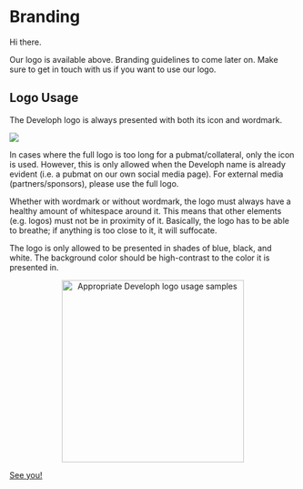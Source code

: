 # Branding
Hi there.

Our logo is available above.
Branding guidelines to come later on. Make sure to get in touch with us if you want to use our logo.

## Logo Usage


The Developh logo is always presented with both its icon and wordmark. 

<img src="https://i.imgur.com/fFaTH8f.png">

In cases where the full logo is too long for a pubmat/collateral, only the icon is used. However, this is only allowed when the Developh name is already evident (i.e. a pubmat on our own social media page). For external media (partners/sponsors), please use the full logo. 

Whether with wordmark or without wordmark, the logo must always have a healthy amount of whitespace around it. This means that other elements (e.g. logos) must not be in proximity of it. Basically, the logo has to be able to breathe; if anything is too close to it, it will suffocate.

The logo is only allowed to be presented in shades of blue, black, and white. The background color should be high-contrast to the color it is presented in.

<center><img src="https://i.imgur.com/Js08Kj0.png" width="320px" alt="Appropriate Developh logo usage samples"></center>

[See you!](http://developh.org)
